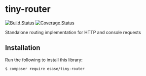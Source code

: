 # tiny-router

[![Build Status](https://travis-ci.com/esase/tiny-router.svg?branch=master)](https://travis-ci.com/github/esase/tiny-router/builds)
[![Coverage Status](https://coveralls.io/repos/github/esase/tiny-router/badge.svg?branch=master&service=github)](https://coveralls.io/github/esase/tiny-router?branch=master)

Standalone routing implementation for HTTP and console requests


## Installation

Run the following to install this library:

```bash
$ composer require esase/tiny-router
```